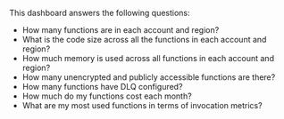 This dashboard answers the following questions:

- How many functions are in each account and region?
- What is the code size across all the functions in each account and region?
- How much memory is used across all functions in each account and region?
- How many unencrypted and publicly accessible functions are there?
- How many functions have DLQ configured?
- How much do my functions cost each month?
- What are my most used functions in terms of invocation metrics?
